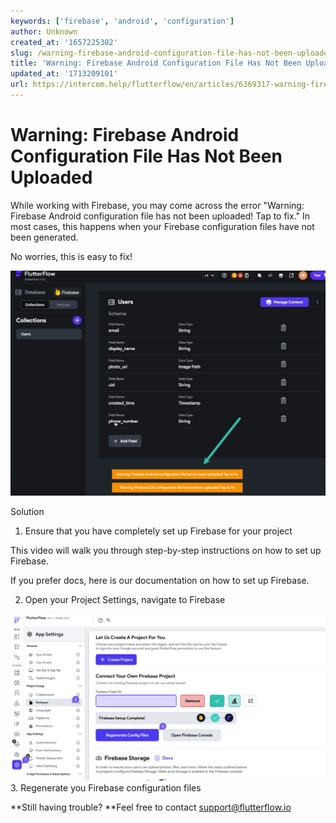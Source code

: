 ```yaml
---
keywords: ['firebase', 'android', 'configuration']
author: Unknown
created_at: '1657225302'
slug: /warning-firebase-android-configuration-file-has-not-been-uploaded
title: 'Warning: Firebase Android Configuration File Has Not Been Uploaded'
updated_at: '1713209101'
url: https://intercom.help/flutterflow/en/articles/6369317-warning-firebase-android-configuration-file-has-not-been-uploaded
---
```

# Warning: Firebase Android Configuration File Has Not Been Uploaded

While working with Firebase, you may come across the error "Warning: Firebase Android configuration file has not been uploaded! Tap to fix." In most cases, this happens when your Firebase configuration files have not been generated.

No worries, this is easy to fix!

![](../../assets/20250430121357585709.png)

Solution
1. Ensure that you have completely set up Firebase for your project

This video will walk you through step-by-step instructions on how to set up   Firebase.

If you prefer docs, here is our documentation on how to set up Firebase.

2. Open your Project Settings, navigate to Firebase 

![](../../assets/20250430121357870887.png)
3. Regenerate you Firebase configuration files 

**Still having trouble? **Feel free to contact support@flutterflow.io
